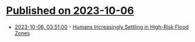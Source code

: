 # [Published on 2023-10-06](index.md)

* [2023-10-06, 03:51:00](https://soylentnews.org/article.pl?sid=23/10/05/0323227&from=rss) - [Humans Increasingly Settling in High-Risk Flood Zones](https://soylentnews.org/article.pl?sid=23/10/05/0323227&from=rss)
